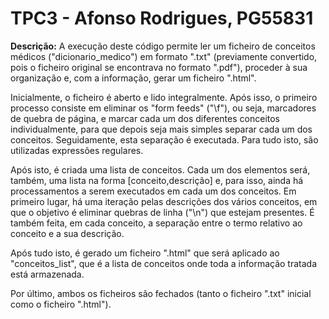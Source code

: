 # TPC3 - Afonso Rodrigues, PG55831

**Descrição:** 
A execução deste código permite ler um ficheiro de conceitos médicos ("dicionario_medico") em formato ".txt" (previamente convertido, pois o ficheiro original se encontrava no formato ".pdf"), proceder à sua organização e, com a informação, gerar um ficheiro ".html".

Inicialmente, o ficheiro é aberto e lido integralmente. Após isso, o primeiro processo consiste em eliminar os "form feeds" ("\f"), ou seja, marcadores de quebra de página, e marcar cada um dos diferentes conceitos individualmente, para que depois seja mais simples separar cada um dos conceitos. Seguidamente, esta separação é executada. Para tudo isto, são utilizadas expressões regulares. 

Após isto, é criada uma lista de conceitos. Cada um dos elementos será, também, uma lista na forma [conceito,descrição] e, para isso, ainda há processamentos a serem executados em cada um dos conceitos. Em primeiro lugar, há uma iteração pelas descrições dos vários conceitos, em que o objetivo é eliminar quebras de linha ("\n") que estejam presentes. É também feita, em cada conceito, a separação entre o termo relativo ao conceito e a sua descrição.

Após tudo isto, é gerado um ficheiro ".html" que será aplicado ao "conceitos_list", que é a lista de conceitos onde toda a informação tratada está armazenada.

Por último, ambos os ficheiros são fechados (tanto o ficheiro ".txt" inicial como o ficheiro ".html").




